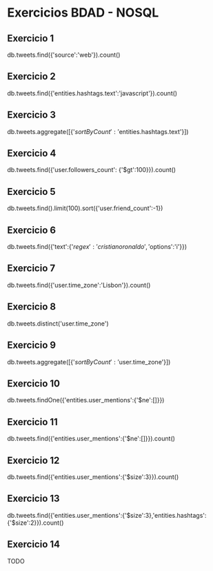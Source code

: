 # Exercicios BDAD - NOSQL

## Exercicio 1

db.tweets.find({'source':'web'}).count()

## Exercicio 2

db.tweets.find({'entities.hashtags.text':'javascript'}).count()

## Exercicio 3

db.tweets.aggregate([{'$sortByCount':'$entities.hashtags.text'}])

## Exercicio 4

db.tweets.find({'user.followers_count': {'$gt':100}}).count()

## Exercicio 5

db.tweets.find().limit(100).sort({'user.friend_count':-1})

## Exercicio 6

db.tweets.find({'text':{'$regex':'cristiano ronaldo', '$options':'i'}})

## Exercicio 7

db.tweets.find({'user.time_zone':'Lisbon'}).count()

## Exercicio 8

db.tweets.distinct('user.time_zone')

## Exercicio 9

db.tweets.aggregate([{'$sortByCount':'$user.time_zone'}])

## Exercicio 10

db.tweets.findOne({'entities.user_mentions':{'$ne':[]}})

## Exercicio 11

db.tweets.find({'entities.user_mentions':{'$ne':[]}}).count()

## Exercicio 12

db.tweets.find({'entities.user_mentions':{'$size':3}}).count()

## Exercicio 13

db.tweets.find({'entities.user_mentions':{'$size':3},'entities.hashtags':{'$size':2}}).count()

## Exercicio 14

TODO